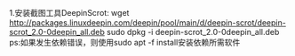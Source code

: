 1.安装截图工具DeepinScrot:
    wget http://packages.linuxdeepin.com/deepin/pool/main/d/deepin-scrot/deepin-scrot_2.0-0deepin_all.deb
    sudo dpkg -i deepin-scrot_2.0-0deepin_all.deb
    ps:如果发生依赖错误，则使用sudo apt -f install安装依赖所需软件
